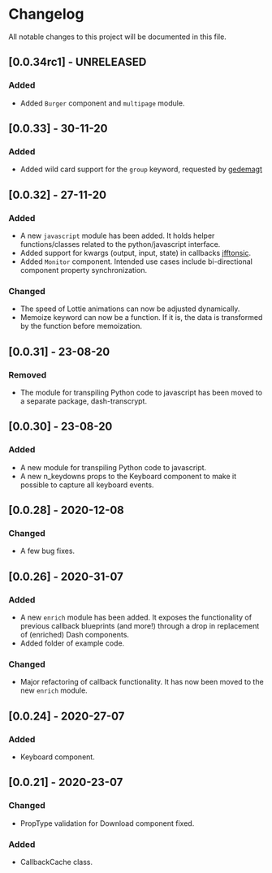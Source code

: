# Changelog

All notable changes to this project will be documented in this file.

## [0.0.34rc1] - UNRELEASED

### Added

- Added `Burger` component and `multipage` module.

## [0.0.33] - 30-11-20

### Added

- Added wild card support for the `group` keyword, requested by [gedemagt](https://github.com/thedirtyfew/dash-extensions/issues/27)

## [0.0.32] - 27-11-20

### Added

- A new `javascript` module has been added. It holds helper functions/classes related to the python/javascript interface.
- Added support for kwargs (output, input, state) in callbacks [jfftonsic](https://github.com/thedirtyfew/dash-extensions/pull/15).
- Added `Monitor` component. Intended use cases include bi-directional component property synchronization.

### Changed

- The speed of Lottie animations can now be adjusted dynamically.
- Memoize keyword can now be a function. If it is, the data is transformed by the function before memoization.

## [0.0.31] - 23-08-20

### Removed

- The module for transpiling Python code to javascript has been moved to a separate package, dash-transcrypt.

## [0.0.30] - 23-08-20

### Added

- A new module for transpiling Python code to javascript.
- A new n_keydowns props to the Keyboard component to make it possible to capture all keyboard events.

## [0.0.28] - 2020-12-08

### Changed

- A few bug fixes.

## [0.0.26] - 2020-31-07

### Added

- A new `enrich` module has been added. It exposes the functionality of previous callback blueprints (and more!) through a drop in replacement of (enriched) Dash components. 
- Added folder of example code.

### Changed

- Major refactoring of callback functionality. It has now been moved to the new `enrich` module.

## [0.0.24] - 2020-27-07

### Added

- Keyboard component.

## [0.0.21] - 2020-23-07

### Changed

- PropType validation for Download component fixed.

### Added

- CallbackCache class.
